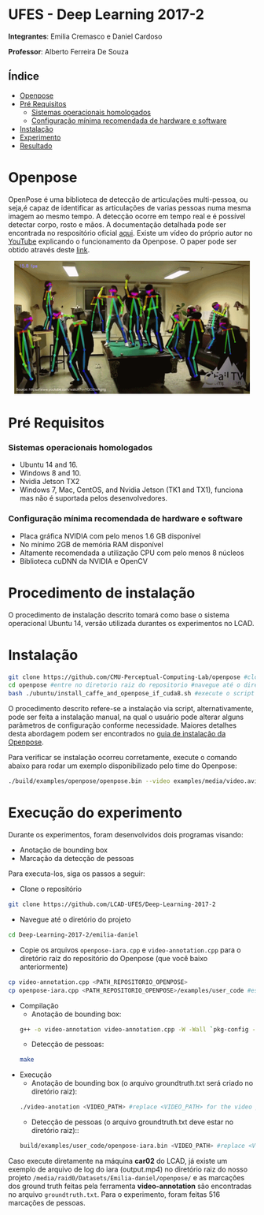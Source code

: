 # UFES - Deep Learning 2017-2

**Integrantes**: Emilia Cremasco e Daniel Cardoso

**Professor**: Alberto Ferreira De Souza

## Índice

- [Openpose](#openpose)
- [Pré Requisitos](#pre-requisitos)
  - [Sistemas operacionais homologados](#sistemas-operacionais-homologados)
  - [Configuração mínima recomendada de hardware e software](#Configuração-mínima-recomendada-de-hardware-e-software)
- [Instalação](#instalacao)
- [Experimento](#experimento)
- [Resultado](#resultado)

# Openpose
OpenPose é uma biblioteca de detecção de articulações multi-pessoa, ou seja,é capaz de identificar as articulações de varias pessoas numa mesma imagem ao mesmo tempo. A detecção ocorre em tempo real e é possível detectar corpo, rosto e mãos.
A documentação detalhada pode ser encontrada no respositório oficial [aqui](https://github.com/CMU-Perceptual-Computing-Lab/openpose). Existe um vídeo do próprio autor no [YouTube](https://www.youtube.com/watch?v=OgQLDEAjAZ8&t=5s) explicando o funcionamento da Openpose. O paper pode ser obtido através deste [link](https://arxiv.org/pdf/1611.08050.pdf).
<p align="center">
    <img src="doc/shake.gif", width="480">
</p>

# Pré Requisitos

### Sistemas operacionais homologados
- Ubuntu 14 and 16.
- Windows 8 and 10.
- Nvidia Jetson TX2
- Windows 7, Mac, CentOS, and Nvidia Jetson (TK1 and TX1), funciona mas não é suportada pelos desenvolvedores.

### Configuração mínima recomendada de hardware e software

- Placa gráfica NVIDIA com pelo menos 1.6 GB disponível
- No mínimo 2GB de memória RAM disponível
- Altamente recomendada a utilização CPU com pelo menos 8 núcleos
- Biblioteca cuDNN da NVIDIA e OpenCV

# Procedimento de instalação
O procedimento de instalação descrito tomará como base o sistema operacional Ubuntu 14, versão utilizada durantes os experimentos no LCAD.

# Instalação
```sh
git clone https://github.com/CMU-Perceptual-Computing-Lab/openpose #clone o repositorio openpose
cd openpose #entre no diretorio raiz do repositorio #navegue até o diretorio do repositorio openpose
bash ./ubuntu/install_caffe_and_openpose_if_cuda8.sh #execute o script de instalacao
```
O procedimento descrito refere-se a instalação via script, alternativamente, pode ser feita a instalação manual, na qual o usuário pode alterar alguns parâmetros de configuração conforme necessidade. Maiores detalhes desta abordagem podem ser encontrados no [guia de instalação da Openpose](https://github.com/CMU-Perceptual-Computing-Lab/openpose/blob/master/doc/installation.md).

Para verificar se instalação ocorreu corretamente, execute o comando abaixo para rodar um exemplo disponibilizado pelo time do Openpose:

```sh
./build/examples/openpose/openpose.bin --video examples/media/video.avi
```

# Execução do experimento
Durante os experimentos, foram desenvolvidos dois programas visando:
 - Anotação de bounding box
 - Marcação da detecção de pessoas
 
Para executa-los, siga os passos a seguir:

- Clone o repositório
```sh
git clone https://github.com/LCAD-UFES/Deep-Learning-2017-2
```
- Navegue até o diretório do projeto
```sh
cd Deep-Learning-2017-2/emilia-daniel
```
- Copie os arquivos `openpose-iara.cpp` e `video-annotation.cpp` para o diretório raiz do repositório do Openpose (que você baixo anteriormente)
```sh
cp video-annotation.cpp <PATH_REPOSITORIO_OPENPOSE>
cp openpose-iara.cpp <PATH_REPOSITORIO_OPENPOSE>/examples/user_code #espaço recomendado para codigos dos usuarios
```
- Compilação
  - Anotação de bounding box:
  ```sh
  g++ -o video-annotation video-annotation.cpp -W -Wall `pkg-config --cflags opencv` -O4 `pkg-config --libs opencv`
  ```
  - Detecção de pessoas:
  ```sh
  make
  ```
- Execução  
  - Anotação de bounding box (o arquivo groundtruth.txt será criado no diretório raiz):
  ```sh
  ./video-anotation <VIDEO_PATH> #replace <VIDEO_PATH> for the video path
  ```
  - Detecção de pessoas (o arquivo groundtruth.txt deve estar no diretório raiz)::
  ```sh
  build/examples/user_code/openpose-iara.bin <VIDEO_PATH> #replace <VIDEO_PATH> for the video path
  ```
Caso execute diretamente na máquina **car02** do LCAD, já existe um exemplo de arquivo de log do iara (output.mp4) no diretório raiz do nosso projeto `/media/raid0/Datasets/Emilia-daniel/openpose/` e as marcações dos ground truth feitas pela ferramenta **video-annotation** são encontradas no arquivo `groundtruth.txt`. Para o experimento, foram feitas 516 marcações de pessoas.
